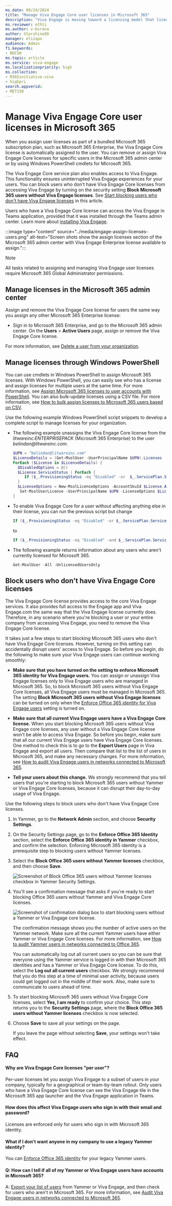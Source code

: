 ```yaml
---
ms.date: 09/24/2024
title: "Manage Viva Engage Core user licenses in Microsoft 365"
description: "Viva Engage is moving toward a licensing model that licenses individual users versus entire Microsoft 365 subscriptions. "
ms.reviewer: ethli
ms.author: v-bvrana
author: Starshine89
manager: elizapo
audience: Admin
f1.keywords:
- NOCSH
ms.topic: article
ms.service: viva-engage
ms.localizationpriority: high
ms.collection:  
- M365initiative-viva
- highpri
search.appverid:
- MET150
---
```


# Manage Viva Engage Core user licenses in Microsoft 365

When you assign user licenses as part of a bundled Microsoft 365 subscription plan, such as Microsoft 365 Enterprise, the Viva Engage Core license is automatically assigned to the user. You can remove or assign Viva Engage Core licenses for specific users in the Microsoft 365 admin center or by using Windows PowerShell cmdlets for Microsoft 365.
  
The Viva Engage Core service plan also enables access to Viva Engage. This functionality ensures uninterrupted Viva Engage experiences for your users. You can block users who don't have Viva Engage Core licenses from accessing Viva Engage by turning on the security setting **Block Microsoft 365 users without Viva Engage licenses**. See [Start blocking users who don't have Viva Engage licenses](manage-engage-licenses-microsoft-365.md#StartBlocking) in this article.
  
Users who have a Viva Engage Core license can access the Viva Engage in Teams application, provided that it was installed through the Teams admin center. Learn more about [installing Viva Engage](/viva/engage/setup).

:::image type="content" source="../media/engage-assign-licenses-users.png" alt-text="Screen shots show the assign licenses section of the Microsoft 365 admin center with Viva Engage Enterprise license available to assign.":::

>[!NOTE]
>All tasks related to assigning and managing Viva Engage user licenses require Microsoft 365 Global Administrator permissions.
  
## Manage licenses in the Microsoft 365 admin center

Assign and remove the Viva Engage Core license for users the same way you assign any other Microsoft 365 Enterprise license:
  
- Sign in to Microsoft 365 Enterprise, and go to the Microsoft 365 admin center. On the **Users** \> **Active Users** page, assign or remove the Viva Engage Core license.

For more information, see [Delete a user from your organization](/microsoft-365/admin/add-users/delete-a-user).
  
## Manage licenses through Windows PowerShell

You can use cmdlets in Windows PowerShell to assign Microsoft 365 licenses. With Windows PowerShell, you can easily see who has a license and assign licenses for multiple users at the same time. For more information, see [Assign Microsoft 365 licenses to user accounts with PowerShell](/microsoft-365/enterprise/assign-licenses-to-user-accounts-with-microsoft-365-powershell). You can also bulk-update licenses using a CSV file. For more information, see [How to bulk assign licenses to Microsoft 365 users based on CSV](/samples/browse/?redirectedfrom=TechNet-Gallery).
  
Use the following example Windows PowerShell script snippets to develop a complete script to manage licenses for your organization.

- The following example unassigns the Viva Engage Core license from the *litwareinc:ENTERPRISEPACK* (Microsoft 365 Enterprise) to the user *belindan\@litwareinc\.com*.

  ```powershell
  $UPN = "belindan@litwareinc.com"
  $LicenseDetails = (Get-MsolUser -UserPrincipalName $UPN).Licenses
  ForEach ($License in $LicenseDetails) {
    $DisabledOptions = @()
    $License.ServiceStatus | ForEach {
       If ($_.ProvisioningStatus -eq "Disabled" -or  $_.ServicePlan.ServiceName -like "*VIVAENGAGE_CORE*") { $DisabledOptions += "$($_.ServicePlan.ServiceName)" } 
    }
    $LicenseOptions = New-MsolLicenseOptions -AccountSkuId $License.AccountSkuId -DisabledPlans $DisabledOptions
     Set-MsolUserLicense -UserPrincipalName $UPN -LicenseOptions $LicenseOptions
  }
  
  ```

- To enable Viva Engage Core for a user without affecting anything else in their license, you can run the previous script but change
    
  ```powershell
  If ($_.ProvisioningStatus -eq "Disabled" -or $_.ServicePlan.ServiceName -like "*VIVAENGAGE_CORE*") { $DisabledOptions += "$($_.ServicePlan.ServiceName)" }
  ```

    to
    
  ```powershell
  If ($_.ProvisioningStatus -eq "Disabled" -and $_.ServicePlan.ServiceName -notlike "*VIVAENGAGE_CORE*") { $DisabledOptions += "$($_.ServicePlan.ServiceName)" }
  ```

- The following example returns information about any users who aren't currently licensed for Microsoft 365.
    
  ```powershell
  Get-MsolUser -All -UnlicensedUsersOnly
  ```

<a name="StartBlocking"> </a>
## Block users who don't have Viva Engage Core licenses

The Viva Engage Core license provides access to the core Viva Engage services. It also provides full access to the Engage app and Viva Engage.com the same way that the Viva Engage license currently does. Therefore, in any scenario where you're blocking a user or your entire company from accessing Viva Engage, you need to remove the Viva Engage Core license.

It takes just a few steps to start blocking Microsoft 365 users who don't have Viva Engage Core licenses. However, turning on this setting can accidentally disrupt users' access to Viva Engage. So before you begin, do the following to make sure your Viva Engage users can continue working smoothly:
  
- **Make sure that you have turned on the setting to enforce Microsoft 365 identity for Viva Engage users.** You can assign or unassign Viva Engage licenses only to Viva Engage users who are managed in Microsoft 365. So, to block Microsoft 365 users without Viva Engage Core licenses, all Viva Engage users must be managed in Microsoft 365. The setting **Block Microsoft 365 users without Viva Engage licenses** can be turned on only when the [Enforce Office 365 identity for Viva Engage users](/viva/engage/configure-your-viva-engage-network/enforce-office-365-identity) setting is turned on.

- **Make sure that all current Viva Engage users have a Viva Engage Core license.** When you start blocking Microsoft 365 users without Viva Engage core licenses, any user without a Viva Engage Core license won't be able to access Viva Engage. So before you begin, make sure that all our current Viva Engage users have Viva Engage Core licenses. One method to check this is to go to the **Export Users** page in Viva Engage and export all users. Then compare that list to the list of users in Microsoft 365, and make any necessary changes. For more information, see [How to audit Viva Engage users in networks connected to Microsoft 365](/viva/engage/manage-viva-engage-users/audit-users-connected-to-office-365).

- **Tell your users about this change.** We strongly recommend that you tell users that you're starting to block Microsoft 365 users without Yammer or Viva Engage Core licenses, because it can disrupt their day-to-day usage of Viva Engage.

Use the following steps to block users who don't have Viva Engage Core licenses.
  
1. In Yammer, go to the **Network Admin** section, and choose **Security Settings**.

2. On the Security Settings page, go to the **Enforce Office 365 Identity** section, select the **Enforce Office 365 identity in Yammer** checkbox, and confirm the selection. Enforcing Microsoft 365 identity is a prerequisite step to blocking users without Yammer licenses.

3. Select the **Block Office 365 users without Yammer licenses** checkbox, and then choose **Save**.

    ![Screenshot of Block Office 365 users without Yammer licenses checkbox in Yammer Security Settings.](../media/engage-office-365-identity-enforcement.png)
  
4. You'll see a confirmation message that asks if you're ready to start blocking Office 365 users without Yammer and Viva Engage Core licenses.

    ![Screenshot of confirmation dialog box to start blocking users without a Yammer or Viva Engage core license.](../media/engage-office-365-block-users.png)
  
    The confirmation message shows you the number of active users on the Yammer network. Make sure all the current Yammer users have either Yammer or Viva Engage Core licenses. For more information, see [How to audit Yammer users in networks connected to Office 365](/viva/engage/manage-viva-engage-users/audit-users-connected-to-office-365).

    You can automatically log out all current users so you can be sure that everyone using the Yammer service is logged in with their Microsoft 365 identities and has a Yammer or Viva Engage Core license. To do this, select the **Log out all current users** checkbox. We strongly recommend that you do this step at a time of minimal user activity, because users could get logged out in the middle of their work. Also, make sure to communicate to users ahead of time.

5. To start blocking Microsoft 365 users without Viva Engage Core licenses, select **Yes, I am ready** to confirm your choice. This step returns you to the **Security Settings** page, where the **Block Office 365 users without Yammer licenses** checkbox is now selected.

6. Choose **Save** to save all your settings on the page.

    If you leave the page without selecting **Save**, your settings won't take effect.

## FAQ

#### Why are Viva Engage Core licenses "per user"?

Per-user licenses let you assign Viva Engage to a subset of users in your company, typically for a geographical or team-by-team rollout. Only users who have a Viva Engage Core license can see the Viva Engage tile in the Microsoft 365 app launcher and the Viva Engage application in Teams.
  
#### How does this affect Viva Engage users who sign in with their email and password?

Licenses are enforced only for users who sign in with Microsoft 365 identity.
  
#### What if I don't want anyone in my company to use a legacy Yammer identity?

You can [Enforce Office 365 identity](/viva/engage/configure-your-viva-engage-network/enforce-office-365-identity) for your legacy Yammer users.
  
#### Q: How can I tell if all of my Yammer or Viva Engage users have accounts in Microsoft 365?

A: [Export your list of users](/viva/engage/eac-as-manage-data) from Yammer or Viva Engage, and then check for users who aren't in Microsoft 365. For more information, see [Audit Viva Engage users in networks connected to Microsoft 365](/viva/engage/manage-viva-engage-users/audit-users-connected-to-office-365).

